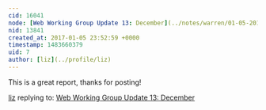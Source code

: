 ```yaml
---
cid: 16041
node: [Web Working Group Update 13: December](../notes/warren/01-05-2017/web-working-group-update-13-december)
nid: 13841
created_at: 2017-01-05 23:52:59 +0000
timestamp: 1483660379
uid: 7
author: [liz](../profile/liz)
---
```


This is a great report, thanks for posting!

[liz](../profile/liz) replying to: [Web Working Group Update 13: December](../notes/warren/01-05-2017/web-working-group-update-13-december)

